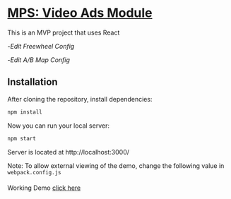 # [MPS: Video Ads Module](https://rrajkowski.github.io/react-vam)

This is an MVP project that uses React

-*Edit Freewheel Config*

-*Edit A/B Map Config*

## Installation

After cloning the repository, install dependencies:
```sh
npm install
```

Now you can run your local server:
```sh
npm start
```
Server is located at http://localhost:3000/

Note: To allow external viewing of the demo, change the following value in `webpack.config.js`

#### 
Working Demo [click here](https://rrajkowski.github.io/react-vam)
